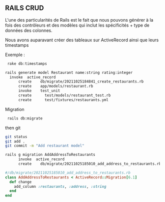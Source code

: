 ## RAILS CRUD

L'une des particularités de Rails est le fait que nous pouvons générer à la fois des contrôleurs et des modèles qui inclut les spécificités + type de données des colonnes.

Nous avons auparavant créer des tableaux sur ActiveRecord ainsi que leurs timestamps

Exemple : 
```bash
 rake db:timestamps
```


```bash
rails generate model Restaurant name:string rating:integer
  invoke  active_record
      create    db/migrate/20211025184841_create_restaurants.rb
      create    app/models/restaurant.rb
      invoke    test_unit
      create      test/models/restaurant_test.rb
      create      test/fixtures/restaurants.yml
```




Migration 

```bash
 rails db:migrate
```


then git 

```bash
git status
git add .
git commit -m "Add restaurant model"
```



```bash
rails g migration AddAddressToRestaurants 
      invoke  active_record
      create    db/migrate/20211025185010_add_address_to_restaurants.rb
```

```ruby
#/db/migrate/20211025185010_add_address_to_restaurants.rb
class AddAddressToRestaurants < ActiveRecord::Migration[6.1]
  def change
    add_column :restaurants, :address, :string
  end
end
```